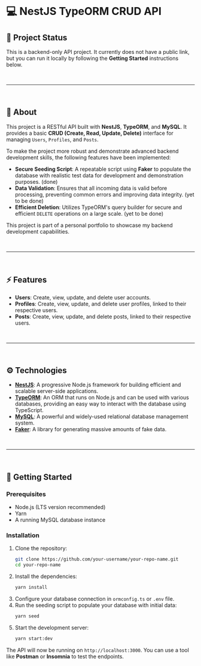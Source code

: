 
<br>

# :computer: NestJS TypeORM CRUD API

## :link: Project Status

This is a backend-only API project. It currently does not have a public link, but you can run it locally by following the **Getting Started** instructions below.

<br>

-----

<br>

## :scroll: About

This project is a RESTful API built with **NestJS**, **TypeORM**, and **MySQL**. It provides a basic **CRUD (Create, Read, Update, Delete)** interface for managing `Users`, `Profiles`, and `Posts`.

To make the project more robust and demonstrate advanced backend development skills, the following features have been implemented:

  * **Secure Seeding Script**: A repeatable script using **Faker** to populate the database with realistic test data for development and demonstration purposes. (done)
  * **Data Validation**: Ensures that all incoming data is valid before processing, preventing common errors and improving data integrity. (yet to be done)
  * **Efficient Deletion**: Utilizes TypeORM's query builder for secure and efficient `DELETE` operations on a large scale. (yet to be done)

This project is part of a personal portfolio to showcase my backend development capabilities.

<br>

-----

<br>

## :zap: Features

  - **Users**: Create, view, update, and delete user accounts.
  - **Profiles**: Create, view, update, and delete user profiles, linked to their respective users.
  - **Posts**: Create, view, update, and delete posts, linked to their respective users.

<br>

-----

<br>

## :gear: Technologies

  - **[NestJS](https://nestjs.com/)**: A progressive Node.js framework for building efficient and scalable server-side applications.
  - **[TypeORM](https://typeorm.io/)**: An ORM that runs on Node.js and can be used with various databases, providing an easy way to interact with the database using TypeScript.
  - **[MySQL](https://www.mysql.com/)**: A powerful and widely-used relational database management system.
  - **[Faker](https://fakerjs.dev/)**: A library for generating massive amounts of fake data.

<br>

-----

<br>

## :rocket: Getting Started

### Prerequisites

  * Node.js (LTS version recommended)
  * Yarn
  * A running MySQL database instance

### Installation

1.  Clone the repository:
    ```bash
    git clone https://github.com/your-username/your-repo-name.git
    cd your-repo-name
    ```
2.  Install the dependencies:
    ```bash
    yarn install
    ```
3.  Configure your database connection in `ormconfig.ts` or `.env` file.
4.  Run the seeding script to populate your database with initial data:
    ```bash
    yarn seed
    ```
5.  Start the development server:
    ```bash
    yarn start:dev
    ```

The API will now be running on `http://localhost:3000`. You can use a tool like **Postman** or **Insomnia** to test the endpoints.
